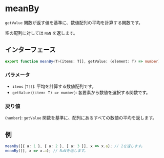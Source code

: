 # meanBy

`getValue` 関数が返す値を基準に、数値配列の平均を計算する関数です。

空の配列に対しては `NaN` を返します。

## インターフェース

```typescript
export function meanBy<T>(items: T[], getValue: (element: T) => number): number;
```

### パラメータ

- `items` (`T[]`): 平均を計算する数値配列です。
- `getValue` (`(item: T) => number`): 各要素から数値を選択する関数です。

### 戻り値

(`number`): `getValue` 関数を基準に、配列にあるすべての数値の平均を返します。

## 例

```typescript
meanBy([{ a: 1 }, { a: 2 }, { a: 3 }], x => x.a); // 2を返します。
meanBy([], x => x.a); // NaNを返します。
```
